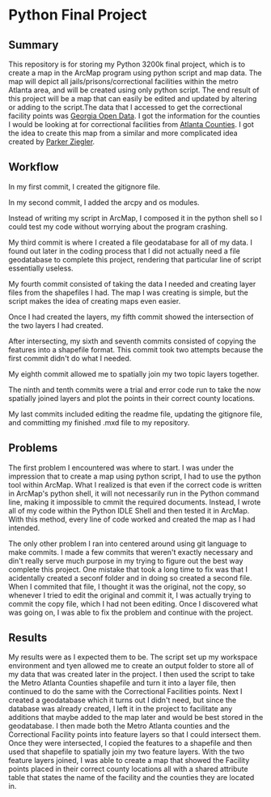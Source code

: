 # Python Final Project

## Summary
This repository is for storing my Python 3200k final project, which is to create a map in the ArcMap program using python script and map data. The map will depict all jails/prisons/correctional facilities within the metro Atlanta area, and will be created using only python script. The end result of this project will be a map that can easily be edited and updated by altering or adding to the script.The data that I accessed to get the correctional facility points was [Georgia Open Data](http://data-georgiagio.opendata.arcgis.com/datasets/d2f6f0dc62204a8cb8dddd9226348d95_4). I got the information for the counties I would be looking at for correctional facilities from [Atlanta Counties](https://www.atlanta.com/county-profiles/). I got the idea to create this map from a similar and more complicated idea created by [Parker Ziegler](https://parkerziegler.com/senior-research-programming-for-gis/2016/3/13/u5n3avnfx1x2qfz3w28f2qhfr6dpd6).

## Workflow
In my first commit, I created the gitignore file.

In my second commit, I added the arcpy and os modules.

Instead of writing my script in ArcMap, I composed it in the python shell so I could test my code without worrying about the program crashing.

My third commit is where I created a file geodatabase for all of my data. I found out later in the coding process that I did not actually need a file geodatabase to complete this project, rendering that particular line of script essentially useless.

My fourth commit consisted of taking the data I needed and creating layer files from the shapefiles I had. The map I was creating is simple, but the script makes the idea of creating maps even easier.

Once I had created the layers, my fifth commit showed the intersection of the two layers I had created.

After intersecting, my sixth and seventh commits consisted of copying the features into a shapefile format. This commit took two attempts because the first commit didn't do what I needed.

My eighth commit allowed me to spatially join my two topic layers together.

The ninth and tenth commits were a trial and error code run to take the now spatially joined layers and plot the points in their correct county locations.

My last commits included editing the readme file, updating the gitignore file, and committing my finished .mxd file to my repository. 

## Problems 
The first problem I encountered was where to start. I was under the impression that to create a map using python script, I had to use the python tool within ArcMap. What I realized is that even if the correct code is written in ArcMap's python shell, it will not necessarily run in the Python command line, making it impossible to cmmit the required documents. Instead, I wrote all of my code within the Python IDLE Shell and then tested it in ArcMap. With this method, every line of code worked and created the map as I had intended.

The only other problem I ran into centered around using git language to make commits. I made a few commits that weren't exactly necessary and din't really serve much purpose in my trying to figure out the best way complete this project. One mistake that took a long time to fix was that I acidentally created a seconf folder and in doing so created a second file. When I commited that file, I thought it was the original, not the copy, so whenever I tried to edit the original and commit it, I was actually trying to commit the copy file, which I had not been editing. Once I discovered what was going on, I was able to fix the problem and continue with the project. 

## Results
My results were as I expected them to be. The script set up my workspace environment and tyen allowed me to create an output folder to store all of my data that was created later in the project. I then used the script to take the Metro Atlanta Counties shapefile and turn it into a layer file, then continued to do the same with the Correctional Facilities points. Next I created a geodatabase which it turns out I didn't need, but since the database was already created, I left it in the project to facilitate any additions that maybe added to the map later and would be best stored in the geodatabase. I then made both the Metro Atlanta counties and the Correctional Facility points into feature layers so that I could intersect them. Once they were intersected, I copied the features to a shapefile and then used that shapefile to spatially join my two feature layers. With the two feature layers joined, I was able to create a map that showed the Facility points placed in their correct county locations all with a shared attribute table that states the name of the facility and the counties they are located in.  


